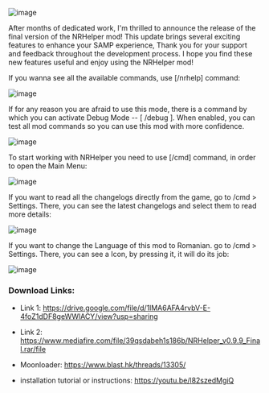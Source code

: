 ![image](https://github.com/user-attachments/assets/218a1e6d-09af-4e90-a817-7c94e6758219)



After months of dedicated work, I'm thrilled to announce the release of the final version of the NRHelper mod! This update brings several exciting features to enhance your SAMP experience, Thank you for your support and feedback throughout the development process. I hope you find these new features useful and enjoy using the NRHelper mod!


If you wanna see all the available commands, use [/nrhelp] command:

![image](https://github.com/user-attachments/assets/ef088221-a11e-47d1-9c58-3555490cc2da)


If for any reason you are afraid to use this mode, there is a command by which you can activate Debug Mode -- [ /debug ]. When enabled, you can test all mod commands so you can use this mod with more confidence.

![image](https://github.com/user-attachments/assets/07a0c1e8-582c-43e9-af55-ff97321f0bea)


To start working with NRHelper you need to use [/cmd] command, in order to open the Main Menu:

![image](https://github.com/user-attachments/assets/4d79faa1-7283-4906-8e62-416fb1de90f7)


If you want to read all the changelogs directly from the game, go to /cmd > Settings. There, you can see the latest changelogs and select them to read more details:

![image](https://github.com/user-attachments/assets/8836bda1-fb89-44d4-a9d8-48984461ba7c)


If you want to change the Language of this mod to Romanian. go to /cmd > Settings. There, you can see a Icon, by pressing it, it will do its job:

![image](https://github.com/user-attachments/assets/5d4dfa4e-5b3c-48c5-ba05-0e9e149a1a94)


### Download Links: 

- Link 1: https://drive.google.com/file/d/1lMA6AFA4rvbV-E-4foZ1dDF8geWWlACY/view?usp=sharing

- Link 2: https://www.mediafire.com/file/39qsdabeh1s186b/NRHelper_v0.9.9_Final.rar/file

- Moonloader: https://www.blast.hk/threads/13305/

- installation tutorial or instructions: https://youtu.be/l82szedMgiQ
